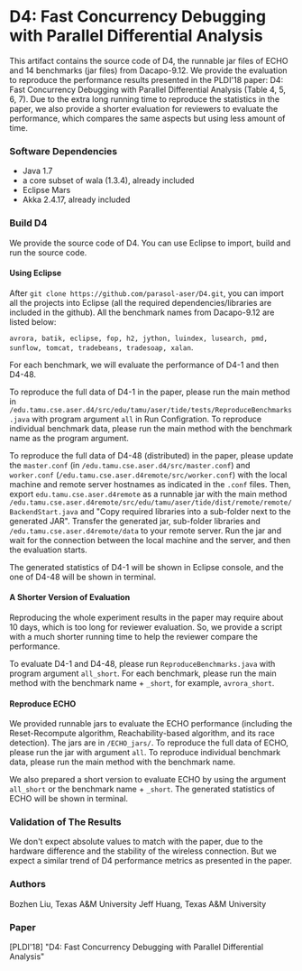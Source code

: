 # D4: Fast Concurrency Debugging with Parallel Differential Analysis

This artifact contains the source code of D4, the runnable jar files of ECHO and 14 benchmarks (jar files) from Dacapo-9.12. We provide the evaluation to reproduce the performance results presented in the PLDI'18 paper: D4: Fast Concurrency Debugging with Parallel Differential Analysis (Table 4, 5, 6, 7). Due to the extra long running time to reproduce the statistics in the paper, we also provide a shorter evaluation for reviewers to evaluate the performance, which compares the same aspects but using less amount of time.

### Software Dependencies
- Java 1.7
- a core subset of wala (1.3.4), already included
- Eclipse Mars
- Akka 2.4.17, already included

### Build D4
We provide the source code of D4. You can use Eclipse to import, build and run the source code. 

#### Using Eclipse
After ````git clone https://github.com/parasol-aser/D4.git````, you can import all the projects into Eclipse (all the required dependencies/libraries are included in the github). All the benchmark names from Dacapo-9.12 are listed below:

````avrora, batik, eclipse, fop, h2, jython, luindex, lusearch, pmd, sunflow, tomcat, tradebeans, tradesoap, xalan````.

For each benchmark, we will evaluate the performance of D4-1 and then D4-48. 

To reproduce the full data of D4-1 in the paper, please run the main method in ````/edu.tamu.cse.aser.d4/src/edu/tamu/aser/tide/tests/ReproduceBenchmarks.java```` with program argument ````all```` in Run Configration. To reproduce individual benchmark data, please run the main method with the benchmark name as the program argument.

To reproduce the full data of D4-48 (distributed) in the paper, please update the ````master.conf```` (in ````/edu.tamu.cse.aser.d4/src/master.conf````) and ````worker.conf```` (````/edu.tamu.cse.aser.d4remote/src/worker.conf````) with the local machine and remote server hostnames as indicated in the ````.conf```` files. Then, export ````edu.tamu.cse.aser.d4remote```` as a runnable jar with the main method ````/edu.tamu.cse.aser.d4remote/src/edu/tamu/aser/tide/dist/remote/remote/BackendStart.java```` and "Copy required libraries into a sub-folder next to the generated JAR". Transfer the generated jar, sub-folder libraries and ````/edu.tamu.cse.aser.d4remote/data```` to your remote server. Run the jar and wait for the connection between the local machine and the server, and then the evaluation starts.

The generated statistics of D4-1 will be shown in Eclipse console, and the one of D4-48 will be shown in terminal. 

#### A Shorter Version of Evaluation
Reproducing the whole experiment results in the paper may require about 10 days, which is too long for reviewer evaluation. So, we provide a script with a much shorter running time to help the reviewer compare the performance. 

To evaluate D4-1 and D4-48, please run ````ReproduceBenchmarks.java```` with program argument ````all_short````. For each benchmark, please run the main method with the benchmark name + ````_short````, for example, ````avrora_short````.

#### Reproduce ECHO
We provided runnable jars to evaluate the ECHO performance (including the Reset-Recompute algorithm, Reachability-based algorithm, and its race detection). The jars are in ````/ECHO_jars/````. To reproduce the full data of ECHO, please run the jar with argument ````all````. To reproduce individual benchmark data, please run the main method with the benchmark name. 

We also prepared a short version to evaluate ECHO by using the argument ````all_short```` or the benchmark name + ````_short````. The generated statistics of ECHO will be shown in terminal.

### Validation of The Results
We don't expect absolute values to match with the paper, due to the hardware difference and the stability of the wireless connection. But we expect a similar trend of D4 performance metrics as presented in the paper.

### Authors
Bozhen Liu, Texas A&M University
Jeff Huang, Texas A&M University

### Paper
[PLDI'18] "D4: Fast Concurrency Debugging with Parallel Differential Analysis"
